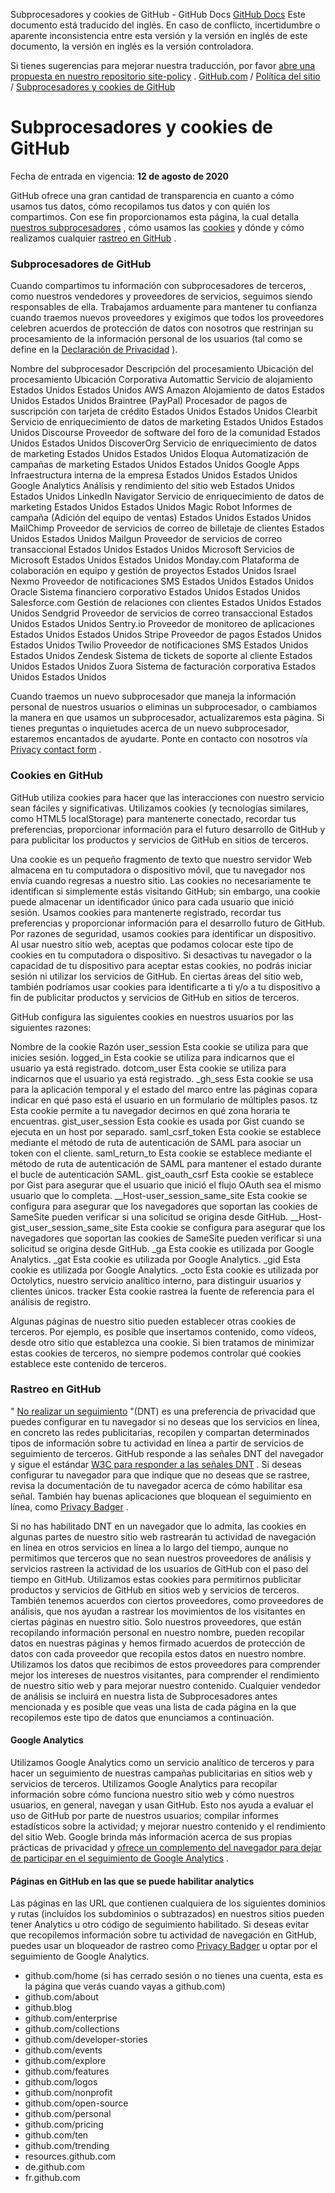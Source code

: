 Subprocesadores y cookies de GitHub - GitHub Docs
[GitHub Docs](/es)
Este documento está traducido del inglés. En caso de conflicto, incertidumbre o aparente inconsistencia entre esta versión y la versión en inglés de este documento, la versión en inglés es la versión controladora.

Si tienes sugerencias para mejorar nuestra traducción, por favor
[abre una propuesta en nuestro repositorio site-policy](https://github.com/github/site-policy/issues)
.
[GitHub.com](/es/github)
/
[Política del sitio](/es/github/site-policy)
/
[Subprocesadores y cookies de GitHub](/es/github/site-policy/github-subprocessors-and-cookies)

# Subprocesadores y cookies de GitHub

Fecha de entrada en vigencia:
**12 de agosto de 2020**

GitHub ofrece una gran cantidad de transparencia en cuanto a cómo usamos tus datos, cómo recopilamos tus datos y con quién los compartimos. Con ese fin proporcionamos esta página, la cual detalla
[nuestros subprocesadores](#github-subprocessors)
, cómo usamos las
[cookies](#cookies-on-github)
y dónde y cómo realizamos cualquier
[rastreo en GitHub](#tracking-on-github)
.

### Subprocesadores de GitHub

Cuando compartimos tu información con subprocesadores de terceros, como nuestros vendedores y proveedores de servicios, seguimos siendo responsables de ella. Trabajamos arduamente para mantener tu confianza cuando traemos nuevos proveedores y exigimos que todos los proveedores celebren acuerdos de protección de datos con nosotros que restrinjan su procesamiento de la información personal de los usuarios (tal como se define en la
[Declaración de Privacidad](/es/articles/github-privacy-statement)
).

Nombre del subprocesador
Descripción del procesamiento
Ubicación del procesamiento
Ubicación Corporativa
Automattic
Servicio de alojamiento
Estados Unidos
Estados Unidos
AWS Amazon
Alojamiento de datos
Estados Unidos
Estados Unidos
Braintree (PayPal)
Procesador de pagos de suscripción con tarjeta de crédito
Estados Unidos
Estados Unidos
Clearbit
Servicio de enriquecimiento de datos de marketing
Estados Unidos
Estados Unidos
Discourse
Proveedor de software del foro de la comunidad
Estados Unidos
Estados Unidos
DiscoverOrg
Servicio de enriquecimiento de datos de marketing
Estados Unidos
Estados Unidos
Eloqua
Automatización de campañas de marketing
Estados Unidos
Estados Unidos
Google Apps
Infraestructura interna de la empresa
Estados Unidos
Estados Unidos
Google Analytics
Análisis y rendimiento del sitio web
Estados Unidos
Estados Unidos
LinkedIn Navigator
Servicio de enriquecimiento de datos de marketing
Estados Unidos
Estados Unidos
Magic Robot
Informes de campaña (Adición del equipo de ventas)
Estados Unidos
Estados Unidos
MailChimp
Proveedor de servicios de correo de billetaje de clientes
Estados Unidos
Estados Unidos
Mailgun
Proveedor de servicios de correo transaccional
Estados Unidos
Estados Unidos
Microsoft
Servicios de Microsoft
Estados Unidos
Estados Unidos
Monday.com
Plataforma de colaboración en equipo y gestión de proyectos
Estados Unidos
Israel
Nexmo
Proveedor de notificaciones SMS
Estados Unidos
Estados Unidos
Oracle
Sistema financiero corporativo
Estados Unidos
Estados Unidos
Salesforce.com
Gestión de relaciones con clientes
Estados Unidos
Estados Unidos
Sendgrid
Proveedor de servicios de correo transaccional
Estados Unidos
Estados Unidos
Sentry.io
Proveedor de monitoreo de aplicaciones
Estados Unidos
Estados Unidos
Stripe
Proveedor de pagos
Estados Unidos
Estados Unidos
Twilio
Proveedor de notificaciones SMS
Estados Unidos
Estados Unidos
Zendesk
Sistema de tickets de soporte al cliente
Estados Unidos
Estados Unidos
Zuora
Sistema de facturación corporativa
Estados Unidos
Estados Unidos

Cuando traemos un nuevo subprocesador que maneja la información personal de nuestros usuarios o eliminas un subprocesador, o cambiamos la manera en que usamos un subprocesador, actualizaremos esta página. Si tienes preguntas o inquietudes acerca de un nuevo subprocesador, estaremos encantados de ayudarte. Ponte en contacto con nosotros vía
[Privacy contact form](https://github.com/contact/privacy)
.

### Cookies en GitHub

GitHub utiliza cookies para hacer que las interacciones con nuestro servicio sean fáciles y significativas. Utilizamos cookies (y tecnologías similares, como HTML5 localStorage) para mantenerte conectado, recordar tus preferencias, proporcionar información para el futuro desarrollo de GitHub y para publicitar los productos y servicios de GitHub en sitios de terceros.

Una cookie es un pequeño fragmento de texto que nuestro servidor Web almacena en tu computadora o dispositivo móvil, que tu navegador nos envía cuando regresas a nuestro sitio. Las cookies no necesariamente te identifican si simplemente estás visitando GitHub; sin embargo, una cookie puede almacenar un identificador único para cada usuario que inició sesión. Usamos cookies para mantenerte registrado, recordar tus preferencias y proporcionar información para el desarrollo futuro de GitHub. Por razones de seguridad, usamos cookies para identificar un dispositivo. Al usar nuestro sitio web, aceptas que podamos colocar este tipo de cookies en tu computadora o dispositivo. Si desactivas tu navegador o la capacidad de tu dispositivo para aceptar estas cookies, no podrás iniciar sesión ni utilizar los servicios de GitHub. En ciertas áreas del sitio web, también podríamos usar cookies para identificarte a ti y/o a tu dispositivo a fin de publicitar productos y servicios de GitHub en sitios de terceros.

GitHub configura las siguientes cookies en nuestros usuarios por las siguientes razones:

Nombre de la cookie
Razón
user_session
Esta cookie se utiliza para que inicies sesión.
logged_in
Esta cookie se utiliza para indicarnos que el usuario ya está registrado.
dotcom_user
Esta cookie se utiliza para indicarnos que el usuario ya está registrado.
_gh_sess
Esta cookie se usa para la aplicación temporal y el estado del marco entre las páginas copara indicar en qué paso está el usuario en un formulario de múltiples pasos.
tz
Esta cookie permite a tu navegador decirnos en qué zona horaria te encuentras.
gist_user_session
Esta cookie es usada por Gist cuando se ejecuta en un host por separado.
saml_csrf_token
Esta cookie se establece mediante el método de ruta de autenticación de SAML para asociar un token con el cliente.
saml_return_to
Esta cookie se establece mediante el método de ruta de autenticación de SAML para mantener el estado durante el bucle de autenticación SAML.
gist_oauth_csrf
Esta cookie se establece por Gist para asegurar que el usuario que inició el flujo OAuth sea el mismo usuario que lo completa.
__Host-user_session_same_site
Esta cookie se configura para asegurar que los navegadores que soportan las cookies de SameSite pueden verificar si una solicitud se origina desde GitHub.
__Host-gist_user_session_same_site
Esta cookie se configura para asegurar que los navegadores que soportan las cookies de SameSite pueden verificar si una solicitud se origina desde GitHub.
_ga
Esta cookie es utilizada por Google Analytics.
_gat
Esta cookie es utilizada por Google Analytics.
_gid
Esta cookie es utilizada por Google Analytics.
_octo
Esta cookie es utilizada por Octolytics, nuestro servicio analítico interno, para distinguir usuarios y clientes únicos.
tracker
Esta cookie rastrea la fuente de referencia para el análisis de registro.

Algunas páginas de nuestro sitio pueden establecer otras cookies de terceros. Por ejemplo, es posible que insertamos contenido, como vídeos, desde otro sitio que establezca una cookie. Si bien tratamos de minimizar estas cookies de terceros, no siempre podemos controlar qué cookies establece este contenido de terceros.

### Rastreo en GitHub

"
[No realizar un seguimiento](https://www.eff.org/issues/do-not-track)
"(DNT) es una preferencia de privacidad que puedes configurar en tu navegador si no deseas que los servicios en línea, en concreto las redes publicitarias, recopilen y compartan determinados tipos de información sobre tu actividad en línea a partir de servicios de seguimiento de terceros. GitHub responde a las señales DNT del navegador y sigue el estándar
[W3C para responder a las señales DNT](https://www.w3.org/TR/tracking-dnt/)
. Si deseas configurar tu navegador para que indique que no deseas que se rastree, revisa la documentación de tu navegador acerca de cómo habilitar esa señal. También hay buenas aplicaciones que bloquean el seguimiento en línea, como
[Privacy Badger](https://www.eff.org/privacybadger)
.

Si no has habilitado DNT en un navegador que lo admita, las cookies en algunas partes de nuestro sitio web rastrearán tu actividad de navegación en línea en otros servicios en línea a lo largo del tiempo, aunque no permitimos que terceros que no sean nuestros proveedores de análisis y servicios rastreen la actividad de los usuarios de GitHub con el paso del tiempo en GitHub. Utilizamos estas cookies para permitirnos publicitar productos y servicios de GitHub en sitios web y servicios de terceros. También tenemos acuerdos con ciertos proveedores, como proveedores de análisis, que nos ayudan a rastrear los movimientos de los visitantes en ciertas páginas en nuestro sitio. Solo nuestros proveedores, que están recopilando información personal en nuestro nombre, pueden recopilar datos en nuestras páginas y hemos firmado acuerdos de protección de datos con cada proveedor que recopila estos datos en nuestro nombre. Utilizamos los datos que recibimos de estos proveedores para comprender mejor los intereses de nuestros visitantes, para comprender el rendimiento de nuestro sitio web y para mejorar nuestro contenido. Cualquier vendedor de análisis se incluirá en nuestra lista de Subprocesadores antes mencionada y es posible que veas una lista de cada página en la que recopilemos este tipo de datos que enunciamos a continuación.

#### Google Analytics

Utilizamos Google Analytics como un servicio analítico de terceros y para hacer un seguimiento de nuestras campañas publicitarias en sitios web y servicios de terceros. Utilizamos Google Analytics para recopilar información sobre cómo funciona nuestro sitio web y cómo nuestros usuarios, en general, navegan y usan GitHub. Esto nos ayuda a evaluar el uso de GitHub por parte de nuestros usuarios; compilar informes estadísticos sobre la actividad; y mejorar nuestro contenido y el rendimiento del sitio Web. Google brinda más información acerca de sus propias prácticas de privacidad y
[ofrece un complemento del navegador para dejar de participar en el seguimiento de Google Analytics](https://tools.google.com/dlpage/gaoptout)
.

#### Páginas en GitHub en las que se puede habilitar analytics

Las páginas en las URL que contienen cualquiera de los siguientes dominios y rutas (incluidos los subdominios o subtrazados) en nuestros sitios pueden tener Analytics u otro código de seguimiento habilitado. Si deseas evitar que recopilemos información sobre tu actividad de navegación en GitHub, puedes usar un bloqueador de rastreo como
[Privacy Badger](https://www.eff.org/privacybadger)
u optar por el seguimiento de Google Analytics.

- github.com/home (si has cerrado sesión o no tienes una cuenta, esta es la página que verás cuando vayas a github.com)
- github.com/about
- github.blog
- github.com/enterprise
- github.com/collections
- github.com/developer-stories
- github.com/events
- github.com/explore
- github.com/features
- github.com/logos
- github.com/nonprofit
- github.com/open-source
- github.com/personal
- github.com/pricing
- github.com/ten
- github.com/trending
- resources.github.com
- de.github.com
- fr.github.com

